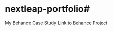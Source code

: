 # nextleap-portfolio#
 My Behance Case Study
[Link to Behance Project](https://www.behance.net/gallery/222536473/Sairam-Snacks-E-Commerce-Experience-Upgrade)
